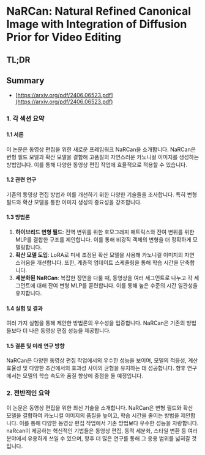 # NaRCan: Natural Refined Canonical Image with Integration of Diffusion Prior for Video Editing
## TL;DR
## Summary
- [https://arxiv.org/pdf/2406.06523.pdf](https://arxiv.org/pdf/2406.06523.pdf)

### 1. 각 섹션 요약

#### 1.1 서론
이 논문은 동영상 편집을 위한 새로운 프레임워크 NaRCan을 소개합니다. NaRCan은 변형 필드 모델과 확산 모델을 결합해 고품질의 자연스러운 카노니컬 이미지를 생성하는 방법입니다. 이를 통해 다양한 동영상 편집 작업에 효율적으로 적용할 수 있습니다.

#### 1.2 관련 연구
기존의 동영상 편집 방법과 이를 개선하기 위한 다양한 기술들을 조사합니다. 특히 변형 필드와 확산 모델을 통한 이미지 생성의 중요성을 강조합니다.

#### 1.3 방법론
1. **하이브리드 변형 필드**: 전역 변위를 위한 호모그래피 매트릭스와 잔여 변위를 위한 MLP를 결합한 구조를 제안합니다. 이를 통해 비강직 객체의 변형을 더 정확하게 모델링합니다.
2. **확산 모델 도입**: LoRA로 미세 조정된 확산 모델을 사용해 카노니컬 이미지의 자연스러움을 개선합니다. 또한, 계층적 업데이트 스케줄링을 통해 학습 시간을 단축합니다.
3. **세분화된 NaRCan**: 복잡한 장면을 다룰 때, 동영상을 여러 세그먼트로 나누고 각 세그먼트에 대해 잔여 변형 MLP를 훈련합니다. 이를 통해 높은 수준의 시간 일관성을 유지합니다.

#### 1.4 실험 및 결과
여러 가지 실험을 통해 제안한 방법론의 우수성을 입증합니다. NaRCan은 기존의 방법들보다 더 나은 동영상 편집 성능을 제공합니다.

#### 1.5 결론 및 미래 연구 방향
NaRCan은 다양한 동영상 편집 작업에서의 우수한 성능을 보이며, 모델의 적응성, 계산 효율성 및 다양한 조건에서의 효과성 사이의 균형을 유지하는 데 성공합니다. 향후 연구에서는 모델의 학습 속도와 품질 향상에 중점을 둘 예정입니다.

### 2. 전반적인 요약

이 논문은 동영상 편집을 위한 최신 기술을 소개합니다. NaRCan은 변형 필드와 확산 모델을 결합하여 카노니컬 이미지의 품질을 높이고, 학습 시간을 줄이는 방법을 제안합니다. 이를 통해 다양한 동영상 편집 작업에서 기존 방법보다 우수한 성능을 자랑합니다. naRcan이 제공하는 혁신적인 기법들은 동영상 편집, 동적 세분화, 스타일 변환 등 여러 분야에서 유용하게 쓰일 수 있으며, 향후 더 많은 연구를 통해 그 응용 범위를 넓혀갈 것입니다.